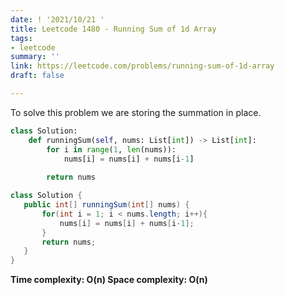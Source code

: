 ```yaml
---
date: ! '2021/10/21 '
title: Leetcode 1480 - Running Sum of 1d Array
tags:
- leetcode
summary: ''
link: https://leetcode.com/problems/running-sum-of-1d-array
draft: false

---
```

To solve this problem we are storing the summation in place.

```python
class Solution:
    def runningSum(self, nums: List[int]) -> List[int]:
        for i in range(1, len(nums)):
            nums[i] = nums[i] + nums[i-1]
            
        return nums
```

```java
class Solution {
   public int[] runningSum(int[] nums) {
       for(int i = 1; i < nums.length; i++){
           nums[i] = nums[i] + nums[i-1];
       }
       return nums;
   }
}
```

**Time complexity: O(n)
Space complexity: O(n)**